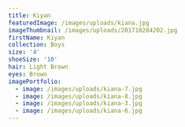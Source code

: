 ```yaml
---
title: Kiyan
featuredImage: /images/uploads/kiana.jpg
imageThumbnail: /images/uploads/201710284202.jpg
firstName: Kiyan
collection: Boys
size: '4'
shoeSize: '10'
hair: Light Brown
eyes: Brown
imagePortfolio:
  - image: /images/uploads/kiana-7.jpg
  - image: /images/uploads/kiana-8.jpg
  - image: /images/uploads/kiana-3.jpg
  - image: /images/uploads/kiana-6.jpg
---
```


